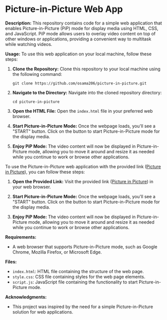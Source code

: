 # Picture-in-Picture Web App

**Description:**
This repository contains code for a simple web application that enables Picture-in-Picture (PiP) mode for display media using HTML, CSS, and JavaScript. PiP mode allows users to overlay video content on top of other windows or applications, providing a convenient way to multitask while watching videos.

**Usage:**
To use this web application on your local machine, follow these steps:

1. **Clone the Repository:**
   Clone this repository to your local machine using the following command:
   ```
   git clone https://github.com/osama206/picture-in-picture.git
   ```

2. **Navigate to the Directory:**
   Navigate into the cloned repository directory:
   ```
   cd picture-in-picture
   ```

3. **Open the HTML File:**
   Open the `index.html` file in your preferred web browser.

4. **Start Picture-in-Picture Mode:**
   Once the webpage loads, you'll see a "START" button. Click on the button to start Picture-in-Picture mode for the display media.

5. **Enjoy PiP Mode:**
   The video content will now be displayed in Picture-in-Picture mode, allowing you to move it around and resize it as needed while you continue to work or browse other applications.

To use the Picture-in-Picture web application with the provided link ([Picture in Picture](https://osama206.github.io/picture-in-picture/)), you can follow these steps:

1. **Open the Provided Link:**
   Visit the provided link ([Picture in Picture](https://osama206.github.io/picture-in-picture/)) in your web browser.

2. **Start Picture-in-Picture Mode:**
   Once the webpage loads, you'll see a "START" button. Click on the button to start Picture-in-Picture mode for the display media.

3. **Enjoy PiP Mode:**
   The video content will now be displayed in Picture-in-Picture mode, allowing you to move it around and resize it as needed while you continue to work or browse other applications.

**Requirements:**
- A web browser that supports Picture-in-Picture mode, such as Google Chrome, Mozilla Firefox, or Microsoft Edge.

**Files:**
- `index.html`: HTML file containing the structure of the web page.
- `style.css`: CSS file containing styles for the web page elements.
- `script.js`: JavaScript file containing the functionality to start Picture-in-Picture mode.

**Acknowledgments:**
- This project was inspired by the need for a simple Picture-in-Picture solution for web applications.
